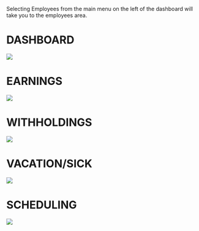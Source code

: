 Selecting Employees from the main menu on the left of the dashboard will take you to the employees area.

# DASHBOARD

![](https://cdn.realsgii2.dev/wise-software-docs/image_1.e09be409.png)



# EARNINGS

![](https://cdn.realsgii2.dev/wise-software-docs/image_3.250f3500.png)

# WITHHOLDINGS

![](https://cdn.realsgii2.dev/wise-software-docs/image_4.f122b063.png)

# VACATION/SICK

![](https://cdn.realsgii2.dev/wise-software-docs/image_5.b1884e7d.png)



# SCHEDULING

![](https://cdn.realsgii2.dev/wise-software-docs/image_7.560194ed.png)
